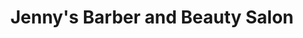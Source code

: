 ---
title: "Jenny's Barber and Beauty Salon"
url: /fredericksburg/jennys-barber-and-beauty-salon/
shop: Kosmetik
---